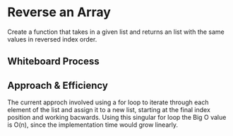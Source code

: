 # Reverse an Array

<!-- Description of the challenge -->

Create a function that takes in a given list and returns an list with the same values in reversed index order.

## Whiteboard Process

<!-- Embedded whiteboard image -->

## Approach & Efficiency

<!-- What approach did you take? Discuss Why. What is the Big O space/time for this approach? -->

The current approch involved using a for loop to iterate through each element of the list and assign it to a new list, starting at the final index position and working bacwards. Using this singular for loop the Big O value is O(n), since the implementation time would grow linearly.
